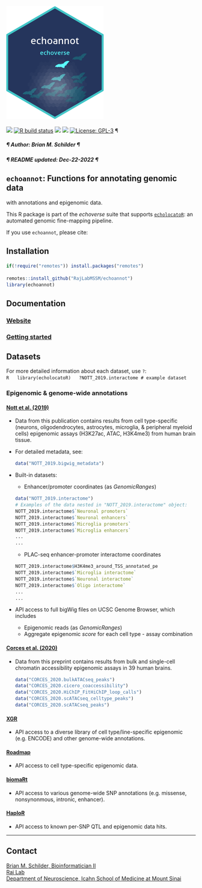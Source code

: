 <img src='https://github.com/RajLabMSSM/echoannot/raw/main/inst/hex/hex.png' height='300'><br><br>
[![](https://img.shields.io/badge/devel%20version-0.99.10-black.svg)](https://github.com/RajLabMSSM/echoannot)
[![R build
status](https://github.com/RajLabMSSM/echoannot/workflows/rworkflows/badge.svg)](https://github.com/RajLabMSSM/echoannot/actions)
[![](https://img.shields.io/github/last-commit/RajLabMSSM/echoannot.svg)](https://github.com/RajLabMSSM/echoannot/commits/main)
[![](https://app.codecov.io/gh/RajLabMSSM/echoannot/branch/main/graph/badge.svg)](https://app.codecov.io/gh/RajLabMSSM/echoannot)
[![License:
GPL-3](https://img.shields.io/badge/license-GPL--3-blue.svg)](https://cran.r-project.org/web/licenses/GPL-3)
¶ <h5> ¶ Author: <i>Brian M. Schilder</i> ¶ </h5>
<h5> ¶ README updated: <i>Dec-22-2022</i> ¶ </h5>

## `echoannot`: Functions for annotating genomic data

with annotations and epigenomic data.

This R package is part of the *echoverse* suite that supports
[`echolocatoR`](https://github.com/RajLabMSSM/echolocatoR): an automated
genomic fine-mapping pipeline.

If you use `echoannot`, please cite:

## Installation

``` r
if(!require("remotes")) install.packages("remotes")

remotes::install_github("RajLabMSSM/echoannot")
library(echoannot)
```

## Documentation

### [Website](https://rajlabmssm.github.io/echoannot)

### [Getting started](https://rajlabmssm.github.io/echoannot/articles/echoannot)

## Datasets

For more detailed information about each dataset, use `?`:  
`R   library(echolocatoR)   ?NOTT_2019.interactome # example dataset`

### Epigenomic & genome-wide annotations

#### [Nott et al. (2019)](https://science.sciencemag.org/content/366/6469/1134.abstract)

- Data from this publication contains results from cell type-specific
  (neurons, oligodendrocytes, astrocytes, microglia, & peripheral
  myeloid cells) epigenomic assays (H3K27ac, ATAC, H3K4me3) from human
  brain tissue.

- For detailed metadata, see:

  ``` r
  data("NOTT_2019.bigwig_metadata")
  ```

- Built-in datasets:

  - Enhancer/promoter coordinates (as *GenomicRanges*)

  ``` r
  data("NOTT_2019.interactome")
  # Examples of the data nested in "NOTT_2019.interactome" object:
  NOTT_2019.interactome$`Neuronal promoters`
  NOTT_2019.interactome$`Neuronal enhancers`
  NOTT_2019.interactome$`Microglia promoters`
  NOTT_2019.interactome$`Microglia enhancers`
  ...
  ...
  ```

  - PLAC-seq enhancer-promoter interactome coordinates

  ``` r
  NOTT_2019.interactome$H3K4me3_around_TSS_annotated_pe
  NOTT_2019.interactome$`Microglia interactome`
  NOTT_2019.interactome$`Neuronal interactome`
  NOTT_2019.interactome$`Oligo interactome`
  ...
  ...
  ```

- API access to full bigWig files on UCSC Genome Browser, which includes

  - Epigenomic reads (as *GenomicRanges*)  
  - Aggregate epigenomic *score* for each cell type - assay combination

#### [Corces et al. (2020)](https://www.biorxiv.org/content/10.1101/2020.01.06.896159v1)

- Data from this preprint contains results from bulk and single-cell
  chromatin accessibility epigenomic assays in 39 human brains.

  ``` r
  data("CORCES_2020.bulkATACseq_peaks")
  data("CORCES_2020.cicero_coaccessibility")
  data("CORCES_2020.HiChIP_FitHiChIP_loop_calls")
  data("CORCES_2020.scATACseq_celltype_peaks")
  data("CORCES_2020.scATACseq_peaks")
  ```

#### [XGR](http://xgr.r-forge.r-project.org)

- API access to a diverse library of cell type/line-specific epigenomic
  (e.g. ENCODE) and other genome-wide annotations.

#### [Roadmap](http://www.roadmapepigenomics.org)

- API access to cell type-specific epigenomic data.

#### [biomaRt](https://bioconductor.org/packages/release/bioc/html/biomaRt.html)

- API access to various genome-wide SNP annotations (e.g. missense,
  nonsynonmous, intronic, enhancer).

#### [HaploR](https://cran.r-project.org/web/packages/haploR/vignettes/haplor-vignette.html)

- API access to known per-SNP QTL and epigenomic data hits.

<hr>

## Contact

<a href="https://bschilder.github.io/BMSchilder/" target="_blank">Brian
M. Schilder, Bioinformatician II</a>  
<a href="https://rajlab.org" target="_blank">Raj Lab</a>  
<a href="https://icahn.mssm.edu/about/departments/neuroscience" target="_blank">Department
of Neuroscience, Icahn School of Medicine at Mount Sinai</a>
